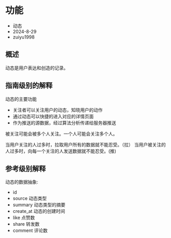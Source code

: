 # 功能

- 动态
- 2024-8-29
- zuiyu1998

## 概述

动态是用户表达和创造的记录。

## 指南级别的解释

动态的主要功能

- 关注者可以关注用户的动态，知晓用户的动作
- 通过动态可以快捷的进入对应的详情页面
- 作为推送的源数据，经过算法分析传递给服务器推送

被关注可能会被多个人关注。一个人可能会关注多个人。

当用户关注的人过多时，拉取用户所有的数据就不能忍受。（拉）
当用户被关注的人过多时，向每一个关注的人发送数据就不能忍受。(推)

## 参考级别解释

动态的数据抽象:

- id
- source 动态类型
- summary 动态类型的摘要
- create_at 动态的创建时间
- like 点赞数
- share 转发数
- comment 评论数
